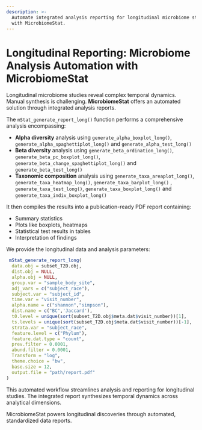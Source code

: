 ```yaml
---
description: >-
  Automate integrated analysis reporting for longitudinal microbiome studies
  with MicrobiomeStat.
---
```


# Longitudinal Reporting: Microbiome Analysis Automation with MicrobiomeStat

Longitudinal microbiome studies reveal complex temporal dynamics. Manual synthesis is challenging. **MicrobiomeStat** offers an automated solution through integrated analysis reports.

The `mStat_generate_report_long()` function performs a comprehensive analysis encompassing:

* **Alpha diversity** analysis using `generate_alpha_boxplot_long()`, `generate_alpha_spaghettiplot_long()` and `generate_alpha_test_long()`
* **Beta diversity** analysis using `generate_beta_ordination_long()`, `generate_beta_pc_boxplot_long()`, `generate_beta_change_spaghettiplot_long()` and `generate_beta_test_long()`
* **Taxonomic composition** analysis using `generate_taxa_areaplot_long()`, `generate_taxa_heatmap_long()`, `generate_taxa_barplot_long()` , `generate_taxa_test_long()`, `generate_taxa_boxplot_long()` and `generate_taxa_indiv_boxplot_long()`

It then compiles the results into a publication-ready PDF report containing:

* Summary statistics
* Plots like boxplots, heatmaps
* Statistical test results in tables
* Interpretation of findings

We provide the longitudinal data and analysis parameters:

```r
 mStat_generate_report_long(
  data.obj = subset_T2D.obj,
  dist.obj = NULL,
  alpha.obj = NULL,
  group.var = "sample_body_site",
  adj_vars = c("subject_race"),
  subject.var = "subject_id",
  time.var = "visit_number",
  alpha.name = c("shannon","simpson"),
  dist.name = c("BC",'Jaccard'),
  t0.level = unique(sort(subset_T2D.obj$meta.dat$visit_number))[1],
  ts.levels = unique(sort(subset_T2D.obj$meta.dat$visit_number))[-1],
  strata.var = "subject_race",
  feature.level = c("Phylum"),
  feature.dat.type = "count",
  prev.filter = 0.0001,
  abund.filter = 0.0001,
  Transform = "log",
  theme.choice = "bw",
  base.size = 12,
  output.file = "path/report.pdf"
)
```

This automated workflow streamlines analysis and reporting for longitudinal studies. The integrated report synthesizes temporal dynamics across analytical dimensions.

MicrobiomeStat powers longitudinal discoveries through automated, standardized data reports.

